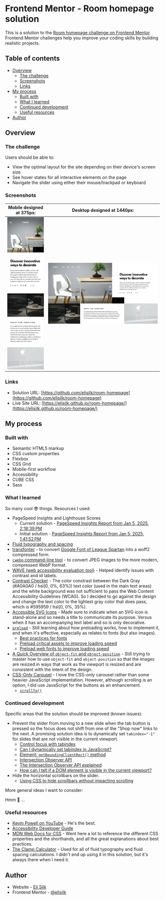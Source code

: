 # Frontend Mentor - Room homepage solution

This is a solution to the [Room homepage challenge on Frontend Mentor](https://www.frontendmentor.io/challenges/room-homepage-BtdBY_ENq). Frontend Mentor challenges help you improve your coding skills by building realistic projects.

## Table of contents

- [Overview](#overview)
  - [The challenge](#the-challenge)
  - [Screenshots](#screenshots)
  - [Links](#links)
- [My process](#my-process)
  - [Built with](#built-with)
  - [What I learned](#what-i-learned)
  - [Continued development](#continued-development)
  - [Useful resources](#useful-resources)
- [Author](#author)

## Overview

### The challenge

Users should be able to:

- View the optimal layout for the site depending on their device's screen size
- See hover states for all interactive elements on the page
- Navigate the slider using either their mouse/trackpad or keyboard

### Screenshots

|        Mobile designed at 375px:         | Desktop designed at 1440px:               |
| :--------------------------------------: | ----------------------------------------- |
| ![](./screenshots/screenshot-mobile.png) | ![](./screenshots/screenshot-desktop.png) |

### Links

- Solution URL: [https://github.com/elisilk/room-homepage](https://github.com/elisilk/room-homepage)
- Live Site URL: [https://elisilk.github.io/room-homepage/](https://elisilk.github.io/room-homepage/)

## My process

### Built with

- Semantic HTML5 markup
- CSS custom properties
- Flexbox
- CSS Grid
- Mobile-first workflow
- Accessibility
- CUBE CSS
- Sass

### What I learned

So many cool 😎 things. Resources I used:

- PageSpeed Insights and Lighthouse Scores
  - Current solution - [PageSpeed Insights Report from Jan 5, 2025, 2:18:39 PM](https://pagespeed.web.dev/analysis/https-elisilk-github-io-room-homepage/j2mugffcew)
  - Initial solution - [PageSpeed Insights Report from Jan 5, 2025, 1:41:52 PM](https://pagespeed.web.dev/analysis/https-elisilk-github-io-room-homepage/zbvq0hpzy0)
- [Fluid typography and spacing](https://royalfig.github.io/fluid-typography-calculator/)
- [transfonter](https://transfonter.org/) - to convert [Google Font of League Spartan](https://fonts.google.com/specimen/League+Spartan) into a woff2 compressed form.
- [`cwebp` command-line tool](https://web.dev/articles/serve-images-webp) - to convert JPEG images to the more modern, compressed WebP format.
- [WAVE (web accessibility evaluation tool)](https://wave.webaim.org/report#/https://elisilk.github.io/room-homepage/) - Helped identify issues with contrast and id labels.
- [Contrast Checker](https://webaim.org/resources/contrastchecker/) - The color constrast between the Dark Gray (#A0A0A0 / hsl(0, 0%, 63%)) text color (used in the main text areas) and the white background was not sufficient to pass the Web Content Accessibility Guidelines (WCAG). So I decided to go against the design and change the text color to the lightest gray color that does pass, which is #595959 / hsl(0,
  0%,
  35%).
- [Accessible SVG Icons](https://css-tricks.com/accessible-svg-icons/) - Made sure to indicate when an SVG icon is stand-alone and so needs a title to communicate its purpose. Versus when it has an accompanying text label and so is only decorative.
- [`preload`](https://developer.mozilla.org/en-US/docs/Web/HTML/Attributes/rel/preload) - Still learning about how preloading works, how to implement it, and when it's effective, especially as relates to fonts (but also images).
  - [Best practices for fonts](https://web.dev/articles/font-best-practices)
  - [Preload critical assets to improve loading speed](https://web.dev/articles/preload-critical-assets)
  - [Preload web fonts to improve loading speed](https://web.dev/articles/codelab-preload-web-fonts)
- [A Quick Overview of `object-fit` and `object-position`](https://css-tricks.com/on-object-fit-and-object-position/) - Still trying to master how to use `object-fit` and `object-position` so that the images are resized in ways that work as the viewport is resized and are consistent with the intent of the design.
- [CSS-Only Carousel](https://css-tricks.com/css-only-carousel/) - I love the CSS-only carousel rather than some heavier JavaScript implementation. However, although scrolling is an option, I did use JavaScript for the buttons as an enhancement.
  - [`scrollTo()`](https://developer.mozilla.org/en-US/docs/Web/API/Element/scrollTo)

### Continued development

Specific areas that the solution should be improved (known issues):

- Prevent the slider from moving to a new slide when the tab button is pressed so the focus does not shift from one of the "Shop now" links to the next. A promising solution idea is to dynamically set `tabindex="-1"` for slides that are not visible in the current viewport.
  - [Control focus with tabindex](https://web.dev/articles/control-focus-with-tabindex)
  - [Can I dynamically set tabindex in JavaScript?](https://stackoverflow.com/questions/3772438/can-i-dynamically-set-tabindex-in-javascript)
  - [Element: `getBoundingClientRect()` method](https://developer.mozilla.org/en-US/docs/Web/API/Element/getBoundingClientRect)
  - [Intersection Observer API](https://developer.mozilla.org/en-US/docs/Web/API/Intersection_Observer_API)
  - [The Intersection Observer API explained](https://pawelgrzybek.com/the-intersection-observer-api-explained/)
  - [How can I tell if a DOM element is visible in the current viewport?](https://stackoverflow.com/questions/123999/how-can-i-tell-if-a-dom-element-is-visible-in-the-current-viewport)
- Hide the horizontal scrollbars on the slider.
  - [Using CSS to hide scrollbars without impacting scrolling](https://blog.logrocket.com/hide-scrollbar-without-impacting-scrolling-css/)

More general ideas I want to consider:

Hmm 🤔 ...

### Useful resources

- [Kevin Powell on YouTube](https://www.youtube.com/@KevinPowell) - He's the best.
- [Accessibility Developer Guide](https://www.accessibility-developer-guide.com/)
- [MDN Web Docs for CSS](https://developer.mozilla.org/en-US/docs/Web/CSS) - Went here a lot to reference the different CSS properties and the shorthands, and all the great explanations about best practices.
- [The Clamp Calculator](https://royalfig.github.io/fluid-typography-calculator/) - Used for all of fluid typography and fluid spacing calculations. I didn't end up using it in this solution, but it's always there when I need it.

## Author

- Website - [Eli Silk](https://github.com/elisilk)
- Frontend Mentor - [@elisilk](https://www.frontendmentor.io/profile/elisilk)
